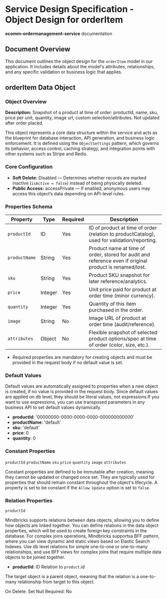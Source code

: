 # Service Design Specification - Object Design for orderItem

**ecomm-ordermanagement-service** documentation

## Document Overview

This document outlines the object design for the `orderItem` model in our application. It includes details about the model's attributes, relationships, and any specific validation or business logic that applies.

## orderItem Data Object

### Object Overview

**Description:** Snapshot of a product at time of order: productId, name, sku, price per unit, quantity, image url, custom selection/attributes. Not updated after order placed.

This object represents a core data structure within the service and acts as the blueprint for database interaction, API generation, and business logic enforcement.
It is defined using the `ObjectSettings` pattern, which governs its behavior, access control, caching strategy, and integration points with other systems such as Stripe and Redis.

### Core Configuration

- **Soft Delete:** Disabled — Determines whether records are marked inactive (`isActive = false`) instead of being physically deleted.
- **Public Access:** accessPrivate — If enabled, anonymous users may access this object’s data depending on API-level rules.

### Properties Schema

| Property      | Type    | Required | Description                                                                                             |
| ------------- | ------- | -------- | ------------------------------------------------------------------------------------------------------- |
| `productId`   | ID      | Yes      | ID of product at time of order (relation to productCatalog), used for validation/reporting.             |
| `productName` | String  | Yes      | Product name at time of order, stored for audit and reference even if original product is renamed/lost. |
| `sku`         | String  | Yes      | Product SKU snapshot for later reference/analytics.                                                     |
| `price`       | Integer | Yes      | Unit price paid for product at order time (minor currency).                                             |
| `quantity`    | Integer | Yes      | Quantity of this item purchased in the order.                                                           |
| `image`       | String  | No       | Image URL of product at order time (audit/reference).                                                   |
| `attributes`  | Object  | No       | Flexible snapshot of selected product options/spec at time of order (color, size, etc.).                |

- Required properties are mandatory for creating objects and must be provided in the request body if no default value is set.

### Default Values

Default values are automatically assigned to properties when a new object is created, if no value is provided in the request body.
Since default values are applied on db level, they should be literal values, not expressions.If you want to use expressions, you can use transposed parameters in any business API to set default values dynamically.

- **productId**: '00000000-0000-0000-0000-000000000000'
- **productName**: 'default'
- **sku**: 'default'
- **price**: 0
- **quantity**: 0

### Constant Properties

`productId` `productName` `sku` `price` `quantity` `image` `attributes`

Constant properties are defined to be immutable after creation, meaning they cannot be updated or changed once set. They are typically used for properties that should remain constant throughout the object's lifecycle.
A property is set to be constant if the `Allow Update` option is set to `false`.

### Relation Properties

`productId`

Mindbricks supports relations between data objects, allowing you to define how objects are linked together.
You can define relations in the data object properties, which will be used to create foreign key constraints in the database.
For complex joins operations, Mindbricks supportsa BFF pattern, where you can view dynamic and static views based on Elastic Search Indexes.
Use db level relations for simple one-to-one or one-to-many relationships, and use BFF views for complex joins that require multiple data objects to be joined together.

- **productId**: ID
  Relation to `product`.id

The target object is a parent object, meaning that the relation is a one-to-many relationship from target to this object.

On Delete: Set Null
Required: No
